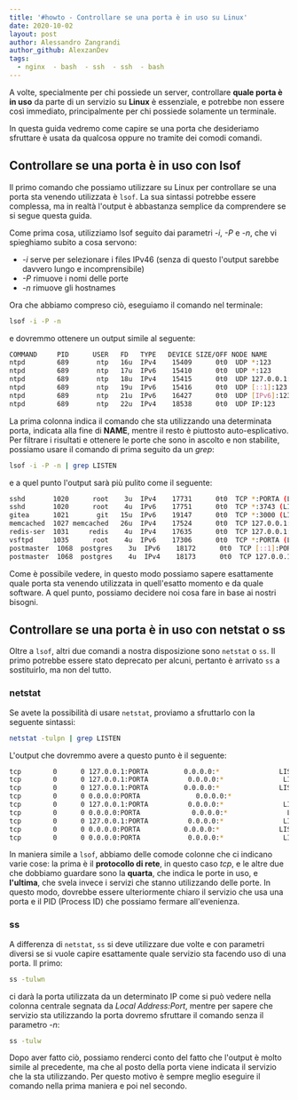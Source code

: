 ```yaml
---
title: '#howto - Controllare se una porta è in uso su Linux'
date: 2020-10-02
layout: post
author: Alessandro Zangrandi
author_github: AlexzanDev
tags:
  - nginx  - bash  - ssh  - ssh  - bash
---
```

A volte, specialmente per chi possiede un server, controllare **quale porta è in uso** da parte di un servizio su **Linux** è essenziale, e potrebbe non essere così immediato, principalmente per chi possiede solamente un terminale.

In questa guida vedremo come capire se una porta che desideriamo sfruttare è usata da qualcosa oppure no tramite dei comodi comandi.

## Controllare se una porta è in uso con lsof

Il primo comando che possiamo utilizzare su Linux per controllare se una porta sta venendo utilizzata è `lsof`. La sua sintassi potrebbe essere complessa, ma in realtà l'output è abbastanza semplice da comprendere se si segue questa guida.

Come prima cosa, utilizziamo lsof seguito dai parametri *-i*, *-P* e *-n*, che vi spieghiamo subito a cosa servono:

- *-i* serve per selezionare i files IPv46 (senza di questo l'output sarebbe davvero lungo e incomprensibile)
- *-P* rimuove i nomi delle porte
- *-n* rimuove gli hostnames

Ora che abbiamo compreso ciò, eseguiamo il comando nel terminale:

```bash
lsof -i -P -n
```

e dovremmo ottenere un output simile al seguente:

```bash
COMMAND     PID      USER   FD   TYPE   DEVICE SIZE/OFF NODE NAME
ntpd        689       ntp   16u  IPv4    15409      0t0  UDP *:123 
ntpd        689       ntp   17u  IPv6    15410      0t0  UDP *:123 
ntpd        689       ntp   18u  IPv4    15415      0t0  UDP 127.0.0.1:123 
ntpd        689       ntp   19u  IPv6    15416      0t0  UDP [::1]:123 
ntpd        689       ntp   21u  IPv6    16427      0t0  UDP [IPv6]:123 
ntpd        689       ntp   22u  IPv4    18538      0t0  UDP IP:123
```

La prima colonna indica il comando che sta utilizzando una determinata porta, indicata alla fine di **NAME**, mentre il resto è piuttosto auto-esplicativo. Per filtrare i risultati e ottenere le porte che sono in ascolto e non stabilite, possiamo usare il comando di prima seguito da un *grep*:

```bash
lsof -i -P -n | grep LISTEN
```

e a quel punto l'output sarà più pulito come il seguente:

```bash
sshd       1020      root    3u  IPv4    17731      0t0  TCP *:PORTA (LISTEN)
sshd       1020      root    4u  IPv6    17751      0t0  TCP *:3743 (LISTEN)
gitea      1021       git   15u  IPv6    19147      0t0  TCP *:3000 (LISTEN)
memcached  1027 memcached   26u  IPv4    17524      0t0  TCP 127.0.0.1:PORTA (LISTEN)
redis-ser  1031     redis    4u  IPv4    17635      0t0  TCP 127.0.0.1:PORTA (LISTEN)
vsftpd     1035      root    4u  IPv6    17306      0t0  TCP *:PORTA (LISTEN)
postmaster  1068  postgres    3u  IPv6    18172      0t0  TCP [::1]:PORTA (LISTEN)
postmaster  1068  postgres    4u  IPv4    18173      0t0  TCP 127.0.0.1:PORTA (LISTEN)
```

Come è possibile vedere, in questo modo possiamo sapere esattamente quale porta sta venendo utilizzata in quell'esatto momento e da quale software. A quel punto, possiamo decidere noi cosa fare in base ai nostri bisogni.

## Controllare se una porta è in uso con netstat o ss

Oltre a `lsof`, altri due comandi a nostra disposizione sono `netstat` o `ss`. Il primo potrebbe essere stato deprecato per alcuni, pertanto è arrivato `ss` a sostituirlo, ma non del tutto.

### netstat

Se avete la possibilità di usare `netstat`, proviamo a sfruttarlo con la seguente sintassi:

```bash
netstat -tulpn | grep LISTEN
```

L'output che dovremmo avere a questo punto è il seguente:

```bash
tcp        0      0 127.0.0.1:PORTA         0.0.0.0:*               LISTEN      1117/mongod         
tcp        0      0 127.0.0.1:PORTA          0.0.0.0:*               LISTEN      1031/redis-server 1 
tcp        0      0 127.0.0.1:PORTA         0.0.0.0:*               LISTEN      1027/memcached      
tcp        0      0 0.0.0.0:PORTA              0.0.0.0:*               LISTEN      1084/nginx: master  
tcp        0      0 127.0.0.1:PORTA          0.0.0.0:*               LISTEN      1068/postmaster     
tcp        0      0 0.0.0.0:PORTA             0.0.0.0:*               LISTEN      1084/nginx: master  
tcp        0      0 127.0.0.1:PORTA          0.0.0.0:*               LISTEN      57349/netdata       
tcp        0      0 0.0.0.0:PORTA           0.0.0.0:*               LISTEN      57349/netdata       
tcp        0      0 0.0.0.0:PORTA            0.0.0.0:*               LISTEN      1020/sshd
```

In maniera simile a `lsof`, abbiamo delle comode colonne che ci indicano varie cose: la prima è il **protocollo di rete**, in questo caso *tcp*, e le altre due che dobbiamo guardare sono la **quarta**, che indica le porte in uso, e **l'ultima**, che svela invece i servizi che stanno utilizzando delle porte. In questo modo, dovrebbe essere ulteriormente chiaro il servizio che usa una porta e il PID (Process ID) che possiamo fermare all'evenienza.

### ss

A differenza di `netstat`, `ss` si deve utilizzare due volte e con parametri diversi se si vuole capire esattamente quale servizio sta facendo uso di una porta. Il primo:

```bash
ss -tulwn
```

ci darà la porta utilizzata da un determinato IP come si può vedere nella colonna centrale segnata da *Local Address:Port*, mentre per sapere che servizio sta utilizzando la porta dovremo sfruttare il comando senza il parametro *-n*:

```bash
ss -tulw
```

Dopo aver fatto ciò, possiamo renderci conto del fatto che l'output è molto simile al precedente, ma che al posto della porta viene indicata il servizio che la sta utilizzando. Per questo motivo è sempre meglio eseguire il comando nella prima maniera e poi nel secondo.


